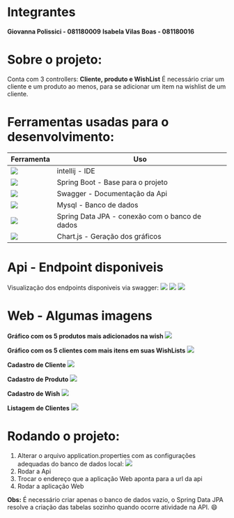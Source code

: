 # Integrantes
**Giovanna Polissici - 081180009**
**Isabela Vilas Boas - 081180016**

# Sobre o projeto:
Conta com 3 controllers: **Cliente, produto e WishList**
É necessário criar um cliente e um produto ao menos, para se adicionar um item
na wishlist de um cliente.

# Ferramentas usadas para o desenvolvimento:
|Ferramenta | Uso |
| ------------- | ------------- |
| ![](https://1.bp.blogspot.com/-F1oJ_RArUtg/Xh8YZhi-RoI/AAAAAAAABcA/BhSgIFFsA6s4xASRj5IGP-il-MWIkKouwCLcBGAsYHQ/s200/logoInteliJ.png)  |intellij - IDE  |
| ![](https://www.cursou.com.br/wp-content/uploads/2019/07/Curso-de-Spring-Boot.png)  | Spring Boot - Base para o projeto |
| ![](https://upload.wikimedia.org/wikipedia/commons/a/ab/Swagger-logo.png)  | Swagger - Documentação da Api |
| ![](http://pngimg.com/uploads/mysql/small/mysql_PNG23.png)  |Mysql - Banco de dados|
| ![](https://huongdanjava.com/wp-content/uploads/2018/01/spring-data.png)  |Spring Data JPA - conexão com o banco de dados|
| ![](https://www.chartjs.org/img/chartjs-logo.svg)  |Chart.js - Geração dos gráficos




# Api - Endpoint disponiveis
Visualização dos endpoints disponiveis via swagger:
![](https://i.ibb.co/syZNqP5/Cliente-Controller.png)
![](https://i.ibb.co/rcPQtbM/Produto-Controller.png)
![](https://i.ibb.co/Tcp0wD0/Wishlist-Controller.png)

# Web -  Algumas imagens
**Gráfico com os 5 produtos mais adicionados na wish**
![](https://i.ibb.co/7nQzPYd/Horizontal-Chart.png)

**Gráfico com os 5 clientes com mais itens em suas WishLists**
![](https://i.ibb.co/DgxM3mg/BarChart.png)

**Cadastro de Cliente**
![](https://i.ibb.co/9qtk1QH/Cadastro-Cliente.png)

**Cadastro de Produto**
![](https://i.ibb.co/Wsd7wmq/Cadastro-Produto.png)

**Cadastro de Wish**
![](https://i.ibb.co/HghNXkX/Cadastro-Wish.png)

**Listagem de Clientes**
![](https://i.ibb.co/c8j3kmc/Listagem-Clientes.png)

# Rodando o projeto:
1.  Alterar o arquivo application.properties com as configurações adequadas do banco de dados local:
![](https://i.ibb.co/3z190T7/Banco-COnfig.png)
2. Rodar a Api
3. Trocar o endereço que a aplicação Web aponta para a url da api
4. Rodar a aplicação Web

**Obs:** É necessário criar apenas o banco de dados vazio,  o Spring Data JPA resolve a criação das tabelas sozinho quando ocorre atividade na API. :smile:
